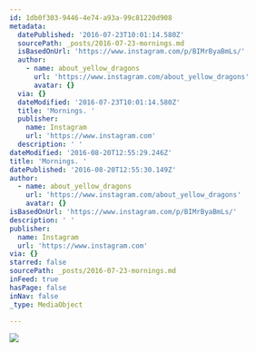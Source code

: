 ```yaml
---
id: 1db0f303-9446-4e74-a93a-99c81220d908
metadata:
  datePublished: '2016-07-23T10:01:14.580Z'
  sourcePath: _posts/2016-07-23-mornings.md
  isBasedOnUrl: 'https://www.instagram.com/p/BIMrByaBmLs/'
  author:
    - name: about_yellow_dragons
      url: 'https://www.instagram.com/about_yellow_dragons'
      avatar: {}
  via: {}
  dateModified: '2016-07-23T10:01:14.580Z'
  title: 'Mornings. '
  publisher:
    name: Instagram
    url: 'https://www.instagram.com'
  description: ' '
dateModified: '2016-08-20T12:55:29.246Z'
title: 'Mornings. '
datePublished: '2016-08-20T12:55:30.149Z'
author:
  - name: about_yellow_dragons
    url: 'https://www.instagram.com/about_yellow_dragons'
    avatar: {}
isBasedOnUrl: 'https://www.instagram.com/p/BIMrByaBmLs/'
description: ' '
publisher:
  name: Instagram
  url: 'https://www.instagram.com'
via: {}
starred: false
sourcePath: _posts/2016-07-23-mornings.md
inFeed: true
hasPage: false
inNav: false
_type: MediaObject

---
```

![](https://imgflo.herokuapp.com/graph/vahj1ThiexotieMo/b87a54a0c2f3c2f39ea0d3062ec82c49/croprotate.jpg?cropheight=460&cropwidth=640&degrees=0&input=https%3A%2F%2Fscontent.cdninstagram.com%2Ft51.2885-15%2Fe35%2F13721079_678830752268503_1879674785_n.jpg%3Fig_cache_key%3DMTMwMDYwMzYzMTI0NjQwMjI4NA%253D%253D.2&x=0&y=89)
